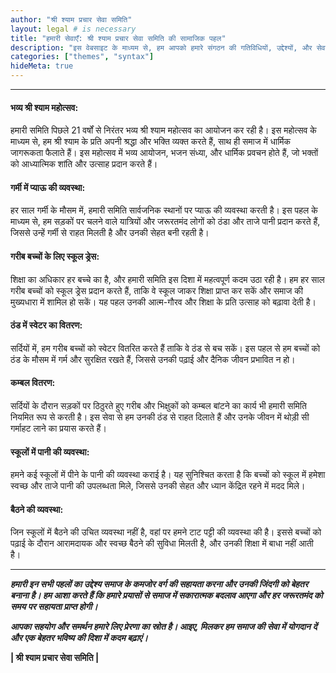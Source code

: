 ```yaml
---
author: "श्री श्याम प्रचार सेवा समिति"
layout: legal # is necessary
title: "हमारी सेवाएँ: श्री श्याम प्रचार सेवा समिति की सामाजिक पहल"
description: "इस वेबसाइट के माध्यम से, हम आपको हमारे संगठन की गतिविधियों, उद्देश्यों, और सेवाओं के बारे में जानकारी प्रदान करना चाहते हैं।"
categories: ["themes", "syntax"]
hideMeta: true
---
```


---

#### भव्य श्री श्याम महोत्सव:
हमारी समिति पिछले 21 वर्षों से निरंतर भव्य श्री श्याम महोत्सव का आयोजन कर रही है। इस महोत्सव के माध्यम से, हम श्री श्याम के प्रति अपनी श्रद्धा और भक्ति व्यक्त करते हैं, साथ ही समाज में धार्मिक जागरूकता फैलाते हैं। इस महोत्सव में भव्य आयोजन, भजन संध्या, और धार्मिक प्रवचन होते हैं, जो भक्तों को आध्यात्मिक शांति और उत्साह प्रदान करते हैं।

#### गर्मी में प्याऊ की व्यवस्था:
हर साल गर्मी के मौसम में, हमारी समिति सार्वजनिक स्थानों पर प्याऊ की व्यवस्था करती है। इस पहल के माध्यम से, हम सड़कों पर चलने वाले यात्रियों और जरूरतमंद लोगों को ठंडा और ताजे पानी प्रदान करते हैं, जिससे उन्हें गर्मी से राहत मिलती है और उनकी सेहत बनी रहती है।

#### गरीब बच्चों के लिए स्कूल ड्रेस:
शिक्षा का अधिकार हर बच्चे का है, और हमारी समिति इस दिशा में महत्वपूर्ण कदम उठा रही है। हम हर साल गरीब बच्चों को स्कूल ड्रेस प्रदान करते हैं, ताकि वे स्कूल जाकर शिक्षा प्राप्त कर सकें और समाज की मुख्यधारा में शामिल हो सकें। यह पहल उनकी आत्म-गौरव और शिक्षा के प्रति उत्साह को बढ़ावा देती है।

#### ठंड में स्वेटर का वितरण:
सर्दियों में, हम गरीब बच्चों को स्वेटर वितरित करते हैं ताकि वे ठंड से बच सकें। इस पहल से हम बच्चों को ठंड के मौसम में गर्म और सुरक्षित रखते हैं, जिससे उनकी पढ़ाई और दैनिक जीवन प्रभावित न हो।

#### कम्बल वितरण:
सर्दियों के दौरान सड़कों पर ठिठुरते हुए गरीब और भिक्षुकों को कम्बल बांटने का कार्य भी हमारी समिति नियमित रूप से करती है। इस सेवा से हम उनकी ठंड से राहत दिलाते हैं और उनके जीवन में थोड़ी सी गर्माहट लाने का प्रयास करते हैं।

#### स्कूलों में पानी की व्यवस्था:
हमने कई स्कूलों में पीने के पानी की व्यवस्था कराई है। यह सुनिश्चित करता है कि बच्चों को स्कूल में हमेशा स्वच्छ और ताजे पानी की उपलब्धता मिले, जिससे उनकी सेहत और ध्यान केंद्रित रहने में मदद मिले।

#### बैठने की व्यवस्था:
जिन स्कूलों में बैठने की उचित व्यवस्था नहीं है, वहां पर हमने टाट पट्टी की व्यवस्था की है। इससे बच्चों को पढ़ाई के दौरान आरामदायक और स्वच्छ बैठने की सुविधा मिलती है, और उनकी शिक्षा में बाधा नहीं आती है।

---




_**हमारी इन सभी पहलों का उद्देश्य समाज के कमजोर वर्ग की सहायता करना और उनकी जिंदगी को बेहतर बनाना है। हम आशा करते हैं कि हमारे प्रयासों से समाज में सकारात्मक बदलाव आएगा और हर जरूरतमंद को समय पर सहायता प्राप्त होगी।**_


_**आपका सहयोग और समर्थन हमारे लिए प्रेरणा का स्रोत है। आइए, मिलकर हम समाज की सेवा में योगदान दें और एक बेहतर भविष्य की दिशा में कदम बढ़ाएं।**_

**| श्री श्याम प्रचार सेवा समिति |**